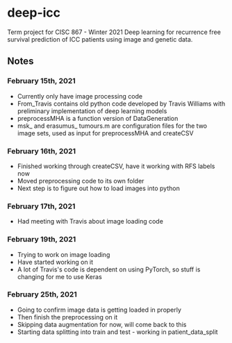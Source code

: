 # deep-icc
Term project for CISC 867 - Winter 2021
Deep learning for recurrence free survival prediction of ICC patients using image and genetic data.

## Notes
### February 15th, 2021
* Currently only have image processing code
* From_Travis contains old python code developed by Travis Williams with preliminary implementation of deep learning models
* preprocessMHA is a function version of DataGeneration
* msk_ and erasumus_ tumours.m are configuration files for the two image sets, used as input for preprocessMHA and createCSV  

### February 16th, 2021
* Finished working through createCSV, have it working with RFS labels now
* Moved preprocessing code to its own folder
* Next step is to figure out how to load images into python

### February 17th, 2021
* Had meeting with Travis about image loading code

### February 19th, 2021
* Trying to work on image loading
* Have started working on it
* A lot of Travis's code is dependent on using PyTorch, so stuff is changing for me to use Keras

### February 25th, 2021
* Going to confirm image data is getting loaded in properly
* Then finish the preprocessing on it
* Skipping data augmentation for now, will come back to this
* Starting data splitting into train and test - working in patient_data_split